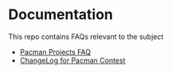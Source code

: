 # Documentation
This repo contains FAQs relevant to the subject

- [Pacman Projects FAQ](FAQ-Pacman.md)
- [ChangeLog for Pacman Contest](ChangeLog.md)
